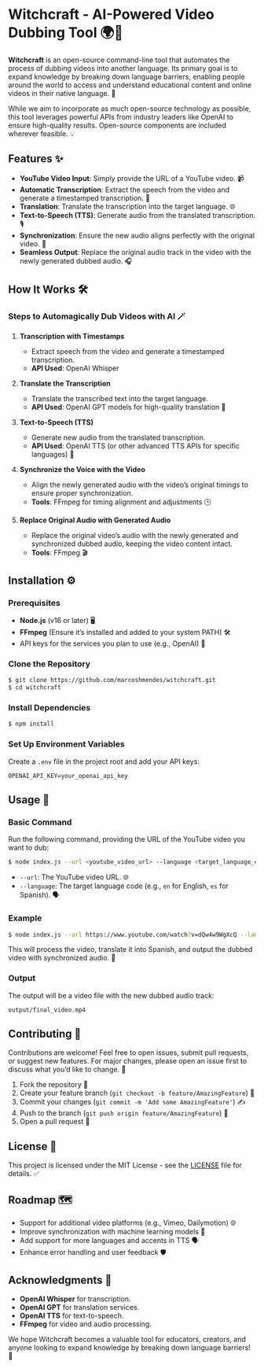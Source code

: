 # Witchcraft - AI-Powered Video Dubbing Tool 🌍🎥

**Witchcraft** is an open-source command-line tool that automates the process of dubbing videos into another language. Its primary goal is to expand knowledge by breaking down language barriers, enabling people around the world to access and understand educational content and online videos in their native language. 🌟

While we aim to incorporate as much open-source technology as possible, this tool leverages powerful APIs from industry leaders like OpenAI to ensure high-quality results. Open-source components are included wherever feasible. 💡

## Features ✨

- **YouTube Video Input**: Simply provide the URL of a YouTube video. 📹
- **Automatic Transcription**: Extract the speech from the video and generate a timestamped transcription. 📝
- **Translation**: Translate the transcription into the target language. 🌐
- **Text-to-Speech (TTS)**: Generate audio from the translated transcription. 🎙️
- **Synchronization**: Ensure the new audio aligns perfectly with the original video. 🔄
- **Seamless Output**: Replace the original audio track in the video with the newly generated dubbed audio. 🎧

## How It Works 🛠️

### Steps to Automagically Dub Videos with AI 🪄

1. **Transcription with Timestamps**
   - Extract speech from the video and generate a timestamped transcription.
   - **API Used**: OpenAI Whisper

2. **Translate the Transcription**
   - Translate the transcribed text into the target language.
   - **API Used**: OpenAI GPT models for high-quality translation 🌟

3. **Text-to-Speech (TTS)**
   - Generate new audio from the translated transcription.
   - **API Used**: OpenAI TTS (or other advanced TTS APIs for specific languages) 🎤

4. **Synchronize the Voice with the Video**
   - Align the newly generated audio with the video’s original timings to ensure proper synchronization.
   - **Tools**: FFmpeg for timing alignment and adjustments 🕒

5. **Replace Original Audio with Generated Audio**
   - Replace the original video’s audio with the newly generated and synchronized dubbed audio, keeping the video content intact.
   - **Tools**: FFmpeg 🎬

## Installation ⚙️

### Prerequisites

- **Node.js** (v16 or later) 🖥️
- **FFmpeg** (Ensure it’s installed and added to your system PATH) 🛠️
- API keys for the services you plan to use (e.g., OpenAI) 🔑

### Clone the Repository
```bash
$ git clone https://github.com/marcoshmendes/witchcraft.git
$ cd witchcraft
```

### Install Dependencies
```bash
$ npm install
```

### Set Up Environment Variables
Create a `.env` file in the project root and add your API keys:
```env
OPENAI_API_KEY=your_openai_api_key
```

## Usage 🚀

### Basic Command
Run the following command, providing the URL of the YouTube video you want to dub:
```bash
$ node index.js --url <youtube_video_url> --language <target_language_code>
```
- `--url`: The YouTube video URL. 🌐
- `--language`: The target language code (e.g., `en` for English, `es` for Spanish). 🗣️

### Example
```bash
$ node index.js --url https://www.youtube.com/watch?v=dQw4w9WgXcQ --language es
```
This will process the video, translate it into Spanish, and output the dubbed video with synchronized audio. 🎉

### Output
The output will be a video file with the new dubbed audio track:
```
output/final_video.mp4
```

## Contributing 🤝

Contributions are welcome! Feel free to open issues, submit pull requests, or suggest new features. For major changes, please open an issue first to discuss what you’d like to change. 💬

1. Fork the repository 🍴
2. Create your feature branch (`git checkout -b feature/AmazingFeature`) 🌟
3. Commit your changes (`git commit -m 'Add some AmazingFeature'`) ✍️
4. Push to the branch (`git push origin feature/AmazingFeature`) 🚀
5. Open a pull request 🔄

## License 📜

This project is licensed under the MIT License - see the [LICENSE](LICENSE) file for details. ✅

## Roadmap 🗺️

- Support for additional video platforms (e.g., Vimeo, Dailymotion) 🌐
- Improve synchronization with machine learning models 🤖
- Add support for more languages and accents in TTS 🗣️
- Enhance error handling and user feedback 🛡️

## Acknowledgments 🙌

- **OpenAI Whisper** for transcription.
- **OpenAI GPT** for translation services.
- **OpenAI TTS** for text-to-speech.
- **FFmpeg** for video and audio processing.

We hope Witchcraft becomes a valuable tool for educators, creators, and anyone looking to expand knowledge by breaking down language barriers! 🌟

